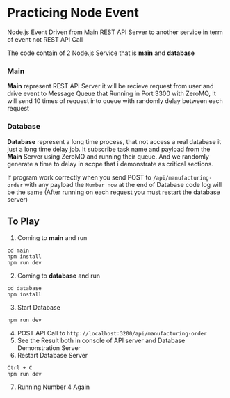 # Practicing Node Event

Node.js Event Driven from Main REST API Server to another service in term of event not REST API Call

The code contain of 2 Node.js Service that is **main** and **database**

### Main

**Main** represent REST API Server it will be recieve request from user and drive event to Message Queue that Running in Port 3300 with ZeroMQ,
It will send 10 times of request into queue with randomly delay between each request

### Database

**Database** represent a long time process, that not access a real database it just a long time delay job. It subscribe task name and payload from the **Main** Server using ZeroMQ and running their queue. And we randomly generate a time to delay in scope that i demonstrate as critical sections.

If program work correctly when you send POST to `/api/manufacturing-order` with any payload the `Number now` at the end of Database code log will be the same (After running on each request you must restart the database server)

## To Play

1. Coming to **main** and run

```
cd main
npm install
npm run dev
```

2. Coming to **database** and run

```
cd database
npm install
```

3. Start Database

```
npm run dev
```

4. POST API Call to `http://localhost:3200/api/manufacturing-order`
5. See the Result both in console of API server and Database Demonstration Server
6. Restart Database Server

```
Ctrl + C
npm run dev
```

7. Running Number 4 Again
